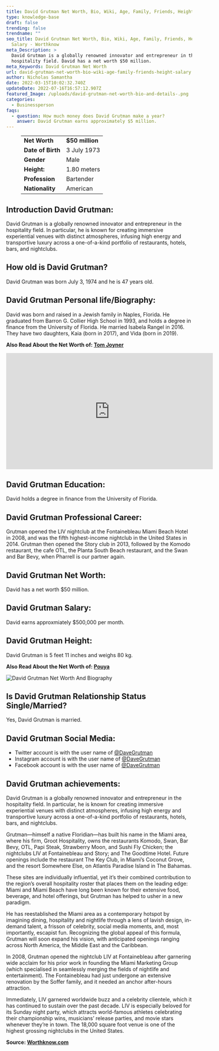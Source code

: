 ```yaml
---
title: David Grutman Net Worth, Bio, Wiki, Age, Family, Friends, Height & Salary
type: knowledge-base
draft: false
trending: false
trendname: ""
seo_title: David Grutman Net Worth, Bio, Wiki, Age, Family, Friends, Height &
  Salary - Worthknow
meta_Description: >
  David Grutman is a globally renowned innovator and entrepreneur in the
  hospitality field. David has a net worth $50 million.
meta_Keywords: David Grutman Net Worth
url: david-grutman-net-worth-bio-wiki-age-family-friends-height-salary
author: Nicholas Samantha
date: 2022-03-15T10:02:32.740Z
updateDate: 2022-07-16T16:57:12.907Z
featured_Image: /uploads/david-grutman-net-worth-bio-and-details-.png
categories:
  - Businessperson
faqs:
  - question: How much money does David Grutman make a year?
    answer: David Grutman earns approximately $5 million.
---
```

<figure class="wp-block-table is-style-stripes">
  <table>
    <tbody>
      <tr>
        <td>
          <strong>Net Worth</strong>
        </td>
        <td>
          <strong>$50 million</strong>
        </td>
      </tr>
      <tr>
        <td>
          <strong>Date of Birth</strong>
        </td>
        <td>3 July 1973</td>
      </tr>
      <tr>
        <td>
          <strong>Gender</strong>
        </td>
        <td>Male</td>
      </tr>
      <tr>
        <td>
          <strong>Height:</strong>
        </td>
        <td>1.80 meters</td>
      </tr>
      <tr>
        <td>
          <strong>Profession</strong>
        </td>
        <td>Bartender</td>
      </tr>
      <tr>
        <td>
          <strong>Nationality</strong>
        </td>
        <td>American</td>
      </tr>
    </tbody>
  </table>
</figure>

## **Introduction David Grutman:**

David Grutman is a globally renowned innovator and entrepreneur in the hospitality field. In particular, he is known for creating immersive experiential venues with distinct atmospheres, infusing high energy and transportive luxury across a one-of-a-kind portfolio of restaurants, hotels, bars, and nightclubs.

## **How old is David Grutman?**

David Grutman was born July 3, 1974 and he is 47 years old.

## **David Grutman Personal life/Biography:**

David was born and raised in a Jewish family in Naples, Florida. He graduated from Barron G. Collier High School in 1993, and holds a degree in finance from the University of Florida. He married Isabela Rangel in 2016. They have two daughters, Kaia (born in 2017), and Vida (born in 2019).

**Also Read About the Net Worth of: <a href="https://worthknow.com/tom-joyner-net-worth-bio-wiki-age-family-friends-height-salary/" target="_blank" rel="noopener">Tom Joyner</a>**

<iframe width="560" height="315" src="https://www.youtube.com/embed/juiCNxpDHII" title="YouTube video player" frameborder="0" allow="accelerometer; autoplay; clipboard-write; encrypted-media; gyroscope; picture-in-picture" allowfullscreen></iframe>

## **David Grutman Education:**

David holds a degree in finance from the University of Florida.

## **David Grutman Professional Career:**

Grutman opened the LIV nightclub at the Fontainebleau Miami Beach Hotel in 2008, and was the fifth highest-income nightclub in the United States in 2014. Grutman then opened the Story club in 2013, followed by the Komodo restaurant, the cafe OTL, the Planta South Beach restaurant, and the Swan and Bar Bevy, when Pharrell is our partner again.

## **David Grutman Net Worth:**

David has a net worth $50 million.

## **David Grutman Salary:**

David earns approxmiately $500,000 per month.

## **David Grutman Height:**

David Grutman is 5 feet 11 inches and weighs 80 kg.

**Also Read About the Net Worth of: <a href="https://worthknow.com/pouya-net-worth-bio-wiki-age-family-friends-height-salary/" target="_blank" rel="noopener">Pouya</a>**

![David Grutman Net Worth And Biography](/uploads/david-grutman-net-worth-.png)

## **Is David Grutman Relationship Status Single/Married?**

Yes, David Grutman is married.

## **David Grutman Social Media:**

* Twitter account is with the user name of <a href="https://twitter.com/DaveGrutman" target="_blank" rel="nofollow" rel="noopener">@DaveGrutman</a>
* Instagram account is with the user name of <a href="https://www.instagram.com/davegrutman/" target="_blank" rel="nofollow" rel="noopener">@DaveGrutman</a>
* Facebook account is with the user name of <a href="https://web.facebook.com/davegrutman" target="_blank" rel="nofollow" rel="noopener">@DaveGrutman</a>

## **David Grutman achievements:**

David Grutman is a globally renowned innovator and entrepreneur in the hospitality field. In particular, he is known for creating immersive experiential venues with distinct atmospheres, infusing high energy and transportive luxury across a one-of-a-kind portfolio of restaurants, hotels, bars, and nightclubs.

Grutman—himself a native Floridian—has built his name in the Miami area, where his firm, Groot Hospitality, owns the restaurants Komodo, Swan, Bar Bevy, OTL, Papi Steak, Strawberry Moon, and Sushi Fly Chicken; the nightclubs LIV at Fontainebleau and Story; and The Goodtime Hotel. Future openings include the restaurant The Key Club, in Miami’s Coconut Grove, and the resort Somewhere Else, on Atlantis Paradise Island in The Bahamas.

These sites are individually influential, yet it’s their combined contribution to the region’s overall hospitality roster that places them on the leading edge: Miami and Miami Beach have long been known for their extensive food, beverage, and hotel offerings, but Grutman has helped to usher in a new paradigm.

He has reestablished the Miami area as a contemporary hotspot by imagining dining, hospitality and nightlife through a lens of lavish design, in-demand talent, a frisson of celebrity, social media moments, and, most importantly, escapist fun. Recognizing the global appeal of this formula, Grutman will soon expand his vision, with anticipated openings ranging across North America, the Middle East and the Caribbean.

In 2008, Grutman opened the nightclub LIV at Fontainebleau after garnering wide acclaim for his prior work in founding the Miami Marketing Group (which specialised in seamlessly merging the fields of nightlife and entertainment). The Fontainebleau had just undergone an extensive renovation by the Soffer family, and it needed an anchor after-hours attraction.

Immediately, LIV garnered worldwide buzz and a celebrity clientele, which it has continued to sustain over the past decade. LIV is especially beloved for its Sunday night party, which attracts world-famous athletes celebrating their championship wins, musicians’ release parties, and movie stars whenever they’re in town. The 18,000 square foot venue is one of the highest grossing nightclubs in the United States.

**Source: <a href="https://worthknow.com/" target="_blank" rel="noopener">Worthknow.com</a>**